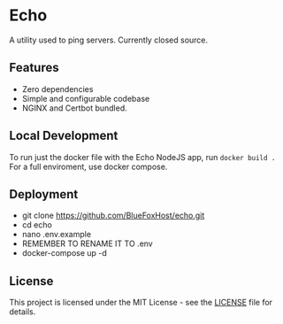 # Echo

A utility used to ping servers. Currently closed source.

## Features

- Zero dependencies
- Simple and configurable codebase
- NGINX and Certbot bundled.

## Local Development

To run just the docker file with the Echo NodeJS app, run
`docker build .`
For a full enviroment, use docker compose.

## Deployment

- git clone https://github.com/BlueFoxHost/echo.git
- cd echo
- nano .env.example
- REMEMBER TO RENAME IT TO .env
- docker-compose up -d

## License

This project is licensed under the MIT License - see the [LICENSE](https://github.com/BlueFoxHost/echo/blob/production/LICENSE) file for details.
